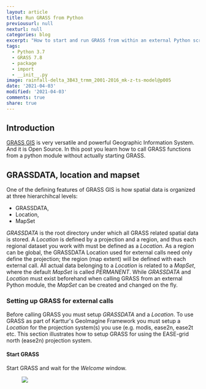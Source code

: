 ```yaml
---
layout: article
title: Run GRASS from Python
previousurl: null
nexturl: null
categories: blog
excerpt: "How to start and run GRASS from within an external Python script."
tags:
  - Python 3.7
  - GRASS 7.8
  - package
  - import
  - __init__.py
image: rainfall-delta_3B43_trmm_2001-2016_mk-z-ts-model@p005
date: '2021-04-03'
modified: '2021-04-03'
comments: true
share: true
---
```


## Introduction

[GRASS GIS](https://grass.osgeo.org) is very versatile and powerful Geographic Information System. And it is Open Source. In this post you learn how to call GRASS functions from a python module without actually starting GRASS.

## GRASSDATA, location and mapset

One of the defining features of GRASS GIS is how spatial data is organized at three hierarchihcal levels:

- GRASSDATA,
- Location,
- MapSet

_GRASSDATA_ is the root directory under which all GRASS related spatial data is stored. A _Location_ is defined by a projection and a region, and thus each regional dataset you work with must be defined as a _Location_. As a region can be global, the GRASSDATA Location used for external calls need only define the projection; the region (map extent) will be defined with each external call. All actual data belonging to a _Location_ is related to a _MapSet_, where the default _MapSet_ is called _PERMANENT_. While _GRASSDATA_ and _Location_ must exist beforehand when calling GRASS from an external Python module, the _MapSet_ can be created and changed on the fly.

### Setting up GRASS for external calls

Before calling GRASS you must setup _GRASSDATA_ and a _Location_. To use GRASS as part of Karttur's GeoImagine Framework you must setup a _Location_ for the projection system(s) you use (e.g. modis, ease2n, ease2t etc. This section illustrates how to setup GRASS for using the EASE-grid north (ease2n) projection system.

#### Start GRASS

Start GRASS and wait for the _Welcome_ window.

<figure>
<img src="../images/ ">
<figcaption>  </figcaption>
</figure>

